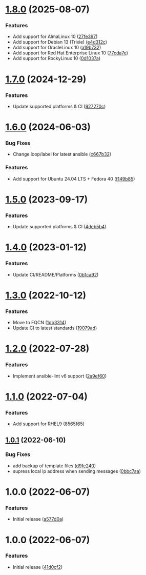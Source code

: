 # [1.8.0](https://github.com/de-it-krachten/ansible-role-postfix/compare/v1.7.0...v1.8.0) (2025-08-07)


### Features

* Add support for AlmaLinux 10 ([27fe397](https://github.com/de-it-krachten/ansible-role-postfix/commit/27fe3972918f2b51e3578c6f94e62d5bfb5ffdfa))
* Add support for Debian 13 (Trixie) ([e4d312c](https://github.com/de-it-krachten/ansible-role-postfix/commit/e4d312cdc55d88482f84d67f9ed0e24ff8325cf8))
* Add support for OracleLinux 10 ([a19b732](https://github.com/de-it-krachten/ansible-role-postfix/commit/a19b732f7cb0223d9d0011c771fccc10faa7dadf))
* Add support for Red Hat Enterprise Linux 10 ([77cda7e](https://github.com/de-it-krachten/ansible-role-postfix/commit/77cda7e76c763accc89951ba77efafaf48617e1c))
* Add support for RockyLinux 10 ([0d1037a](https://github.com/de-it-krachten/ansible-role-postfix/commit/0d1037a497570bd8535a531411b1e67d931a021f))

# [1.7.0](https://github.com/de-it-krachten/ansible-role-postfix/compare/v1.6.0...v1.7.0) (2024-12-29)


### Features

* Update supported platforms & CI ([927270c](https://github.com/de-it-krachten/ansible-role-postfix/commit/927270ca35b1674c38e7429762aad493a56982fc))

# [1.6.0](https://github.com/de-it-krachten/ansible-role-postfix/compare/v1.5.0...v1.6.0) (2024-06-03)


### Bug Fixes

* Change loop/label for latest ansible ([c667b32](https://github.com/de-it-krachten/ansible-role-postfix/commit/c667b32b2d4ff452344f7e8a5ea6b8d602471cd4))


### Features

* Add support for Ubuntu 24.04 LTS + Fedora 40 ([f149b85](https://github.com/de-it-krachten/ansible-role-postfix/commit/f149b85b608ea0bb1eb19d7089ac8874f887c2c8))

# [1.5.0](https://github.com/de-it-krachten/ansible-role-postfix/compare/v1.4.0...v1.5.0) (2023-09-17)


### Features

* Update supported platforms & CI ([4deb5b4](https://github.com/de-it-krachten/ansible-role-postfix/commit/4deb5b4378d895d8465ae78dac4024330b8c463c))

# [1.4.0](https://github.com/de-it-krachten/ansible-role-postfix/compare/v1.3.0...v1.4.0) (2023-01-12)


### Features

* Update CI/README/Platforms ([0b1ca92](https://github.com/de-it-krachten/ansible-role-postfix/commit/0b1ca920210a1051443ec2f71e3c51c6cf05a494))

# [1.3.0](https://github.com/de-it-krachten/ansible-role-postfix/compare/v1.2.0...v1.3.0) (2022-10-12)


### Features

* Move to FQCN ([1db3314](https://github.com/de-it-krachten/ansible-role-postfix/commit/1db33143d135ac0d0bafa34afe0eeeaacaf77fbe))
* Update CI to latest standards ([19079ad](https://github.com/de-it-krachten/ansible-role-postfix/commit/19079ad7e7403968d8e3692658b631416d85688a))

# [1.2.0](https://github.com/de-it-krachten/ansible-role-postfix/compare/v1.1.0...v1.2.0) (2022-07-28)


### Features

* Implement ansible-lint v6 support ([2a9ef60](https://github.com/de-it-krachten/ansible-role-postfix/commit/2a9ef60e7415da0b6016b516caa70621afa7d99c))

# [1.1.0](https://github.com/de-it-krachten/ansible-role-postfix/compare/v1.0.1...v1.1.0) (2022-07-04)


### Features

* Add support for RHEL9 ([8565f65](https://github.com/de-it-krachten/ansible-role-postfix/commit/8565f652771f315d72565459cb9b833b86c059e7))

## [1.0.1](https://github.com/de-it-krachten/ansible-role-postfix/compare/v1.0.0...v1.0.1) (2022-06-10)


### Bug Fixes

* add backup of template files ([d9fe240](https://github.com/de-it-krachten/ansible-role-postfix/commit/d9fe240a301730c656c62e2282f3310a79c3f9cf))
* supress local ip address when sending messages ([0bbc7aa](https://github.com/de-it-krachten/ansible-role-postfix/commit/0bbc7aa1a716ce03259bcbee758984cd02aa1833))

# 1.0.0 (2022-06-07)


### Features

* Initial release ([a577d0a](https://github.com/de-it-krachten/ansible-role-postfix/commit/a577d0ade9aafeb7f64d766b6def5fb3487cb1b2))

# 1.0.0 (2022-06-07)


### Features

* Initial release ([41d0cf2](https://github.com/de-it-krachten/ansible-role-postfix/commit/41d0cf297c79e6b8ef6c446667f606cf9705343b))
